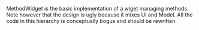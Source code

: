 MethodWidget is the basic implementation of a wiget managing methods.
Note however that the design is ugly because it mixes UI and Model. 
All the code in this hierarchy is conceptually bogus and should be rewritten.